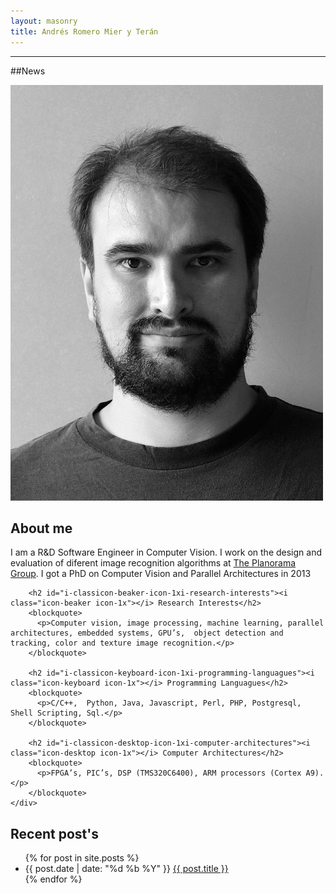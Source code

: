 ```yaml
---
layout: masonry
title: Andrés Romero Mier y Terán
---
```

<hr>

##News
<div class="row">
	<div class="span12">
		<div id="myCarousel" class="carousel slide" style="margin: 0 auto">
		</div> 
	</div>
</div> 

<div class="row">
	<div class="span3">
		<img class="img-rounded" src="/static/images/andres3.jpg"/>
	</div>
	<div class="span9">		
		<h2 id="about-me">About me</h2>
		<p>I am a R&D Software Engineer in Computer Vision. I work on the design and evaluation of diferent image recognition algorithms at <a href="http://www.planorama.com">The Planorama Group</a>. I got a PhD on Computer Vision and Parallel Architectures in 2013</p>

		<h2 id="i-classicon-beaker-icon-1xi-research-interests"><i class="icon-beaker icon-1x"></i> Research Interests</h2>
		<blockquote>
		  <p>Computer vision, image processing, machine learning, parallel architectures, embedded systems, GPU’s,  object detection and tracking, color and texture image recognition.</p>
		</blockquote>

		<h2 id="i-classicon-keyboard-icon-1xi-programming-languagues"><i class="icon-keyboard icon-1x"></i> Programming Languagues</h2>
		<blockquote>
		  <p>C/C++,  Python, Java, Javascript, Perl, PHP, Postgresql, Shell Scripting, Sql.</p>
		</blockquote>

		<h2 id="i-classicon-desktop-icon-1xi-computer-architectures"><i class="icon-desktop icon-1x"></i> Computer Architectures</h2>
		<blockquote>
		  <p>FPGA’s, PIC’s, DSP (TMS320C6400), ARM processors (Cortex A9).</p>
		</blockquote>
	</div>
</div> 

## Recent post's
<ul class="grid effect-2" id="grid">
  {% for post in site.posts %}
      <li>{{ post.date | date: "%d %b %Y" }} <a href="{{ post.url }}">{{ post.title }}</a></li>
  {% endfor %}
</ul>
